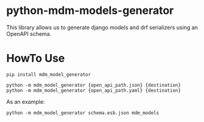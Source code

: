 # python-mdm-models-generator

This library allows us to generate django models and drf serializers using an OpenAPI schema.

# HowTo Use #
    pip install mdm_model_generator

    python -m mdm_model_generator {open_api_path.json} {destination}
    python -m mdm_model_generator {open_api_path.yaml} {destination}
    
As an example:

    python -m mdm_model_generator schema.esb.json mdm_models
